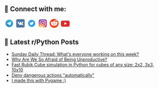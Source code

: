 ## 🔎 Connect with me:
[<img src="https://github.com/bullbesh/bullbesh/blob/main/images/Telegram.png" width="32" height="32" />](https://t.me/bullbesh)
[<img src="https://github.com/bullbesh/bullbesh/blob/main/images/VK.png" width="32" height="32" />](https://vk.com/bullbesh)
[<img src="https://github.com/bullbesh/bullbesh/blob/main/images/Twitter.png" width="32" height="32" />](https://twitter.com/bullbesh1)
[<img src="https://github.com/bullbesh/bullbesh/blob/main/images/Instagram.png" width="32" height="32" />](https://www.instagram.com/bullbesh)
[<img src="https://github.com/bullbesh/bullbesh/blob/main/images/Reddit.png" width="32" height="32" />](https://www.reddit.com/user/bullbesh)
[<img src="https://github.com/bullbesh/bullbesh/blob/main/images/YouTube.png" width="32" height="32" />](https://www.youtube.com/channel/UCtfjRs6uzgq5mfm8S06WTcg)

## 📕 Latest r/Python Posts
<!-- BLOG-POST-LIST:START -->
- [Sunday Daily Thread: What&#39;s everyone working on this week?](https://www.reddit.com/r/Python/comments/w6hwwt/sunday_daily_thread_whats_everyone_working_on/)
- [Why Are We So Afraid of Being Unproductive?](https://www.reddit.com/r/Python/comments/w6gyt5/why_are_we_so_afraid_of_being_unproductive/)
- [Fast Rubik Cube simulation in Python for cubes of any size: 2x2, 3x3, 10x10](https://www.reddit.com/r/Python/comments/w6gy1t/fast_rubik_cube_simulation_in_python_for_cubes_of/)
- [Deny dangerous actions &quot;automatically&quot;](https://www.reddit.com/r/Python/comments/w6fztj/deny_dangerous_actions_automatically/)
- [I made this with Pygame :&rpar;](https://www.reddit.com/r/Python/comments/w6ewk6/i_made_this_with_pygame/)
<!-- BLOG-POST-LIST:END -->
